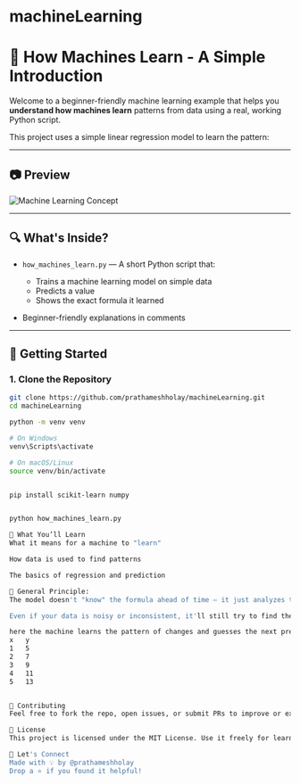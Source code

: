 # machineLearning
# 🧠 How Machines Learn - A Simple Introduction

Welcome to a beginner-friendly machine learning example that helps you **understand how machines learn** patterns from data using a real, working Python script.

This project uses a simple linear regression model to learn the pattern:


---

## 📷 Preview

![Machine Learning Concept](your_image.png)

---

## 🔍 What's Inside?

- `how_machines_learn.py` — A short Python script that:
  - Trains a machine learning model on simple data
  - Predicts a value
  - Shows the exact formula it learned

- Beginner-friendly explanations in comments

---

## 🚀 Getting Started

### 1. Clone the Repository

```bash
git clone https://github.com/prathameshholay/machineLearning.git
cd machineLearning

python -m venv venv

# On Windows
venv\Scripts\activate

# On macOS/Linux
source venv/bin/activate


pip install scikit-learn numpy


python how_machines_learn.py

🧠 What You’ll Learn
What it means for a machine to "learn"

How data is used to find patterns

The basics of regression and prediction

🧠 General Principle:
The model doesn't "know" the formula ahead of time — it just analyzes the data you give it, and finds the best-fitting straight line.

Even if your data is noisy or inconsistent, it'll still try to find the best possible line that "averages out" the relationship.

here the machine learns the pattern of changes and guesses the next prediction asked. like for 13 it will give 29 as an answer.
x   y
1	5
2	7
3	9
4	11
5	13


🤝 Contributing
Feel free to fork the repo, open issues, or submit PRs to improve or expand the project!

📜 License
This project is licensed under the MIT License. Use it freely for learning and teaching.

💬 Let's Connect
Made with 💡 by @prathameshholay
Drop a ⭐️ if you found it helpful!